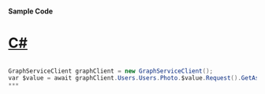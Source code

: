 #### Sample Code
# [C#](#tab/c-sharp)

```C#

GraphServiceClient graphClient = new GraphServiceClient();
var $value = await graphClient.Users.Users.Photo.$value.Request().GetAsync();
*** 

```